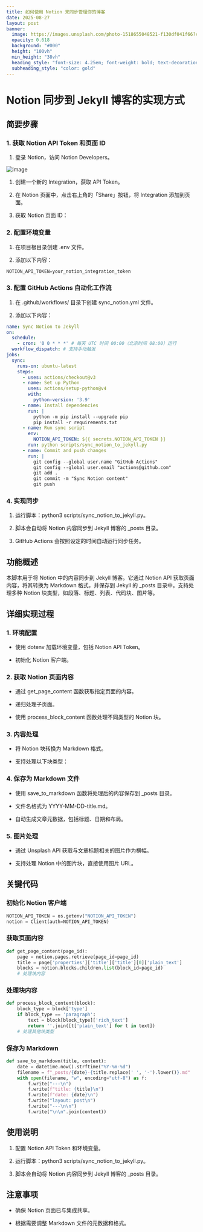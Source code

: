 ```yaml
---
title: 如何使用 Notion 来同步管理你的博客
date: 2025-08-27
layout: post
banner:
  image: https://images.unsplash.com/photo-1518655048521-f130df041f66?crop=entropy&cs=tinysrgb&fit=max&fm=jpg&ixid=M3w2OTIwMzJ8MHwxfHJhbmRvbXx8fHx8fHx8fDE3NTYyNjg3NDR8&ixlib=rb-4.1.0&q=80&w=1080
  opacity: 0.618
  background: "#000"
  height: "100vh"
  min_height: "38vh"
  heading_style: "font-size: 4.25em; font-weight: bold; text-decoration: underline"
  subheading_style: "color: gold"
---
```


# Notion 同步到 Jekyll 博客的实现方式

## 简要步骤

### 1. 获取 Notion API Token 和页面 ID

1. 登录 Notion，访问 Notion Developers。

![image](https://prod-files-secure.s3.us-west-2.amazonaws.com/a7a0cc5a-89b9-4cda-8686-1fba0ca52f40/d19c1afe-dea5-4312-9333-786b0ba83054/image.png?X-Amz-Algorithm=AWS4-HMAC-SHA256&X-Amz-Content-Sha256=UNSIGNED-PAYLOAD&X-Amz-Credential=ASIAZI2LB466V7NGUQZU%2F20250827%2Fus-west-2%2Fs3%2Faws4_request&X-Amz-Date=20250827T042543Z&X-Amz-Expires=3600&X-Amz-Security-Token=IQoJb3JpZ2luX2VjECwaCXVzLXdlc3QtMiJHMEUCID1XUEm2RvjNrSV98IuWO0Wqx27Nx7BCIzk7Z3SryZroAiEAu2TypjrNfIef1oGgCX2MjG811VqEXu0Vo3msuMKJAi8qiAQIhf%2F%2F%2F%2F%2F%2F%2F%2F%2F%2FARAAGgw2Mzc0MjMxODM4MDUiDIujuVVuaw%2BccFz4LCrcAzlrBJ0o0cAW2H%2FtjRgoBRqAcjoQZmV%2Bns4iN47MFx7zuU7Zr3BrUl8ojLt0ebSlQ0Sb%2BgWZFJzA7n2AVua7T8oJl1a3Qq1KF1%2F1P4pEzMjJZbuZNxp9C7ZZK5rvzKFPniAT4Wd9Q7aUmoesiSPNhPZmmfxlzIvJ2ZKfMJOA4wqyIQbGBNMq7JifKfR%2Bvr0BEsjRLO36ObHIWBp9YVjkg4v0x2ozxoA0IrrBxjn429E0jQXw%2BSS1WxURbaYFLgmunV9mP0bSCPvMyfRwDkiOyYUEOsNnt4xHxNLqSd8nl4wpHtfKCK5PTMYKs5AsCZA5Gie%2ByUvTvwaU%2BtWUN1hEMAuX%2B9ZyBinya%2FZmEg4JMRkikak3t%2Bq65GNcR2kIAnSw3KmWfEao%2FMGAGi2d8lXBduM0uqOmk2X9zlTMMmndMiltk3SSy3P%2FDQ3GiepSS0zOoq%2FFudWLaHnTtW84DG6v%2BFR5kBkh0I6x9enwvulTxGEta%2Bod8rB2CaI%2FNrYere0chnYeoSG3N5NAnmvBpmMTR%2Fn6wSecPIBs8P0w5ir%2BvBdCk7z5%2BQ7y0K%2FrEqhn8g1ldRHHiy5c1oVo17kPpUDItRGaC17isQPd4PVu2BTcEELv2FeErtlI3Jey4n%2BoMLGJusUGOqUBARdW%2Fq3V1L0WJNZ4Y4YQlNuytdS%2F%2FLkXwAApGjh3uj4QUwYZcei7SWf344nP1%2FxTutHu0wPoEn476osYymw%2F1N0Fz7IBS6EJtXI%2BBaWUgPR%2BLK%2Fg1EhnTuVEluqD%2FI9jd5e%2FM73tVBP7SLc5LvFwpd%2FESfoSmX441AZxRiAv13nabxHxXHbtMfMBlbd%2BY4ZOaXLF1Xj1OarP8MrHcdfgFUx2zv5g&X-Amz-Signature=feefee9436e6578ef67b5fc388a3a3fac06294e41744bb6a38e1ad9e4610cf8e&X-Amz-SignedHeaders=host&x-amz-checksum-mode=ENABLED&x-id=GetObject)

1. 创建一个新的 Integration，获取 API Token。

1. 在 Notion 页面中，点击右上角的「Share」按钮，将 Integration 添加到页面。

1. 获取 Notion 页面 ID：


### 2. 配置环境变量

1. 在项目根目录创建 .env 文件。

1. 添加以下内容：

```javascript
NOTION_API_TOKEN=your_notion_integration_token
```

### 3. 配置 GitHub Actions 自动化工作流

1. 在 .github/workflows/ 目录下创建 sync_notion.yml 文件。

1. 添加以下内容：

```yaml
name: Sync Notion to Jekyll
on:
  schedule:
    - cron: '0 0 * * *' # 每天 UTC 时间 00:00（北京时间 08:00）运行
  workflow_dispatch: # 支持手动触发
jobs:
  sync:
    runs-on: ubuntu-latest
    steps:
      - uses: actions/checkout@v3
      - name: Set up Python
        uses: actions/setup-python@v4
        with:
          python-version: '3.9'
      - name: Install dependencies
        run: |
          python -m pip install --upgrade pip
          pip install -r requirements.txt
      - name: Run sync script
        env:
          NOTION_API_TOKEN: ${{ secrets.NOTION_API_TOKEN }}
        run: python scripts/sync_notion_to_jekyll.py
      - name: Commit and push changes
        run: |
          git config --global user.name "GitHub Actions"
          git config --global user.email "actions@github.com"
          git add .
          git commit -m "Sync Notion content"
          git push
```

### 4. 实现同步

1. 运行脚本：python3 scripts/sync_notion_to_jekyll.py。

1. 脚本会自动将 Notion 内容同步到 Jekyll 博客的 _posts 目录。

1. GitHub Actions 会按照设定的时间自动运行同步任务。

## 功能概述

本脚本用于将 Notion 中的内容同步到 Jekyll 博客。它通过 Notion API 获取页面内容，将其转换为 Markdown 格式，并保存到 Jekyll 的 _posts 目录中。支持处理多种 Notion 块类型，如段落、标题、列表、代码块、图片等。

## 详细实现过程

### 1. 环境配置

- 使用 dotenv 加载环境变量，包括 Notion API Token。

- 初始化 Notion 客户端。

### 2. 获取 Notion 页面内容

- 通过 get_page_content 函数获取指定页面的内容。

- 递归处理子页面。

- 使用 process_block_content 函数处理不同类型的 Notion 块。

### 3. 内容处理

- 将 Notion 块转换为 Markdown 格式。

- 支持处理以下块类型：


### 4. 保存为 Markdown 文件

- 使用 save_to_markdown 函数将处理后的内容保存到 _posts 目录。

- 文件名格式为 YYYY-MM-DD-title.md。

- 自动生成文章元数据，包括标题、日期和布局。

### 5. 图片处理

- 通过 Unsplash API 获取与文章标题相关的图片作为横幅。

- 支持处理 Notion 中的图片块，直接使用图片 URL。

## 关键代码

### 初始化 Notion 客户端

```python
NOTION_API_TOKEN = os.getenv("NOTION_API_TOKEN")
notion = Client(auth=NOTION_API_TOKEN)
```

### 获取页面内容

```python
def get_page_content(page_id):
    page = notion.pages.retrieve(page_id=page_id)
    title = page['properties']['title']['title'][0]['plain_text']
    blocks = notion.blocks.children.list(block_id=page_id)
    # 处理块内容
```

### 处理块内容

```python
def process_block_content(block):
    block_type = block['type']
    if block_type == 'paragraph':
        text = block[block_type]['rich_text']
        return ''.join([t['plain_text'] for t in text])
    # 处理其他块类型
```

### 保存为 Markdown

```python
def save_to_markdown(title, content):
    date = datetime.now().strftime("%Y-%m-%d")
    filename = f"_posts/{date}-{title.replace(' ', '-').lower()}.md"
    with open(filename, "w", encoding="utf-8") as f:
        f.write("---\n")
        f.write(f"title: {title}\n")
        f.write(f"date: {date}\n")
        f.write("layout: post\n")
        f.write("---\n\n")
        f.write("\n\n".join(content))
```

## 使用说明

1. 配置 Notion API Token 和环境变量。

1. 运行脚本：python3 scripts/sync_notion_to_jekyll.py。

1. 脚本会自动将 Notion 内容同步到 Jekyll 博客的 _posts 目录。

## 注意事项

- 确保 Notion 页面已与集成共享。

- 根据需要调整 Markdown 文件的元数据和格式。